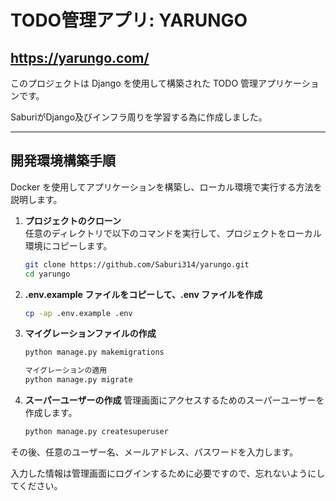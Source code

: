 # TODO管理アプリ: YARUNGO   
## https://yarungo.com/

このプロジェクトは Django を使用して構築された TODO 管理アプリケーションです。

SaburiがDjango及びインフラ周りを学習する為に作成しました。

---

## 開発環境構築手順

Docker を使用してアプリケーションを構築し、ローカル環境で実行する方法を説明します。

1. **プロジェクトのクローン**  
   任意のディレクトリで以下のコマンドを実行して、プロジェクトをローカル環境にコピーします。
   ```bash
   git clone https://github.com/Saburi314/yarungo.git
   cd yarungo
2. **.env.example ファイルをコピーして、.env ファイルを作成**

    ```bash
    cp -ap .env.example .env
3. **マイグレーションファイルの作成**

    ```bash
    python manage.py makemigrations

    マイグレーションの適用
    python manage.py migrate
4. **スーパーユーザーの作成**
    管理画面にアクセスするためのスーパーユーザーを作成します。

    ```bash
    python manage.py createsuperuser

その後、任意のユーザー名、メールアドレス、パスワードを入力します。

入力した情報は管理画面にログインするために必要ですので、忘れないようにしてください。